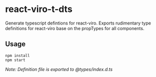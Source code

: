 # react-viro-t-dts

Generate typescript defintions for react-viro. Exports rudimentary type definitions for react-viro base on the propTypes for all components.

## Usage

```
npm install
npm start
```
_Note: Definition file is exported to @types/index.d.ts_
